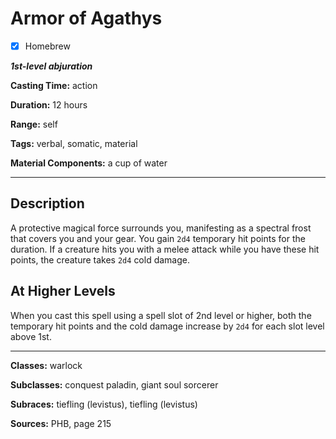# Armor of Agathys

- [x] Homebrew

***1st-level abjuration***

**Casting Time:** action

**Duration:** 12 hours

**Range:** self

**Tags:** verbal, somatic, material

**Material Components:** a cup of water

---

## Description
A protective magical force surrounds you, manifesting as a spectral frost that covers you and your gear. You gain `2d4` temporary hit points for the duration. If a creature hits you with a melee attack while you have these hit points, the creature takes `2d4` cold damage.

## At Higher Levels
When you cast this spell using a spell slot of 2nd level or higher, both the temporary hit points and the cold damage increase by `2d4` for each slot level above 1st.

---

**Classes:** warlock

**Subclasses:** conquest paladin, giant soul sorcerer

**Subraces:** tiefling (levistus), tiefling (levistus)

**Sources:** PHB, page 215
